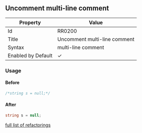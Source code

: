 ## Uncomment multi\-line comment

| Property           | Value                         |
| ------------------ | ----------------------------- |
| Id                 | RR0200                        |
| Title              | Uncomment multi\-line comment |
| Syntax             | multi\-line comment           |
| Enabled by Default | &#x2713;                      |

### Usage

#### Before

```csharp
/*string s = null;*/
```

#### After

```csharp
string s = null;
```

[full list of refactorings](Refactorings.md)
